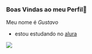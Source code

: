 ### Boas Vindas ao meu Perfil👋

Meu nome é *Gustavo*

- estou estudando no [alura](https://www.alura.com.br)

![](https://img.shields.io/badge/JavaScript-323330?style=for-the-badge&logo=javascript&logoColor=F7DF1E)
